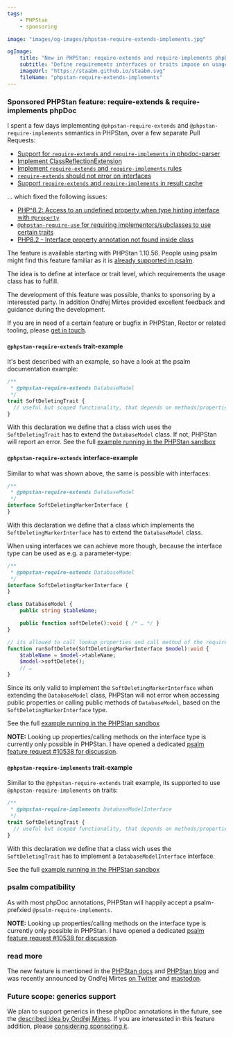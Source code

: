 ```yaml
---
tags:
    - PHPStan
    - sponsoring

image: "images/og-images/phpstan-require-extends-implements.jpg"

ogImage:
    title: "New in PHPStan: require-extends and require-implements phpDoc"
    subtitle: "Define requirements interfaces or traits impose on usage classes"
    imageUrl: "https://staabm.github.io/staabm.svg"
    fileName: "phpstan-require-extends-implements"
---
```


### Sponsored PHPStan feature: require-extends & require-implements phpDoc

I spent a few days implementing `@phpstan-require-extends` and `@phpstan-require-implements` semantics in PHPStan, over a few separate Pull Requests:

- [Support for `require-extends` and `require-implements` in phpdoc-parser](github.com/phpstan/phpdoc-parser/pull/226)
- [Implement ClassReflectionExtension](https://github.com/phpstan/phpstan-src/pull/2856)
- [Implement `require-extends` and `require-implements` rules](https://github.com/phpstan/phpstan-src/pull/2859)
- [`require-extends` should not error on interfaces](https://github.com/phpstan/phpstan-src/pull/2861)
- [Support `require-extends` and `require-implements` in result cache](https://github.com/phpstan/phpstan-src/pull/2866)

… which fixed the following issues:

- [PHP^8.2: Access to an undefined property when type hinting interface with `@property`](https://github.com/phpstan/phpstan/issues/10302)
- [`@phpstan-require-use` for requiring implementors/subclasses to use certain traits](https://github.com/phpstan/phpstan/issues/9899)
- [PHP8.2 - Interface property annotation not found inside class](https://github.com/phpstan/phpstan/issues/8550)

The feature is available starting with PHPStan 1.10.56.
People using psalm might find this feature familiar as it is [already supported in psalm](https://psalm.dev/docs/annotating_code/supported_annotations/#psalm-require-extends).

The idea is to define at interface or trait level, which requirements the usage class has to fulfill.

The development of this feature was possible, thanks to sponsoring by a interessted party.
In addition Ondřej Mirtes provided excellent feedback and guidance during the development.

If you are in need of a certain feature or bugfix in PHPStan, Rector or related tooling, please [get in touch](https://staabm.github.io/2024/01/01/phpstan-customizing.html#get-in-touch).

#### `@phpstan-require-extends` trait-example

It's best described with an example, so have a look at the psalm documentation example:

```php
/**
 * @phpstan-require-extends DatabaseModel
 */
trait SoftDeletingTrait {
  // useful but scoped functionality, that depends on methods/properties from DatabaseModel
}
```

With this declaration we define that a class wich uses the `SoftDeletingTrait` has to extend the `DatabaseModel` class.
If not, PHPStan will report an error. See the full [example running in the PHPStan sandbox](https://phpstan.org/r/490b9ffe-a2f0-404f-a34d-05042e790da4)

#### `@phpstan-require-extends` interface-example

Similar to what was shown above, the same is possible with interfaces:

```php
/**
 * @phpstan-require-extends DatabaseModel
 */
interface SoftDeletingMarkerInterface {
}
```

With this declaration we define that a class which implements the `SoftDeletingMarkerInterface` has to extend the `DatabaseModel` class.

When using interfaces we can achieve more though, because the interface type can be used as e.g. a parameter-type:

```php
/**
 * @phpstan-require-extends DatabaseModel
 */
interface SoftDeletingMarkerInterface {
}

class DatabaseModel {
    public string $tableName;

    public function softDelete():void { /* … */ }
}

// its allowed to call lookup properties and call method of the require-extends type, when using the interface-type
function runSoftDelete(SoftDeletingMarkerInterface $model):void {
    $tableName = $model->tableName;
    $model->softDelete();
    // …
}
```

Since its only valid to implement the `SoftDeletingMarkerInterface` when extending the `DatabaseModel` class,
PHPStan will not error when accessing public properties or calling public methods of `DatabaseModel`, based on the `SoftDeletingMarkerInterface` type.

See the full [example running in the PHPStan sandbox](https://phpstan.org/r/4998eff7-7117-43b3-b022-0ee185bc4529)

**NOTE:**
Looking up properties/calling methods on the interface type is currently only possible in PHPStan. I have opened a dedicated [psalm feature request #10538 for discussion](https://github.com/vimeo/psalm/issues/10538).

#### `@phpstan-require-implements` trait-example

Similar to the `@phpstan-require-extends` trait example, its supported to use `@phpstan-require-implements` on traits:

```php
/**
 * @phpstan-require-implements DatabaseModelInterface
 */
trait SoftDeletingTrait {
  // useful but scoped functionality, that depends on methods/properties from DatabaseModel
}
```

With this declaration we define that a class wich uses the `SoftDeletingTrait` has to implement a `DatabaseModelInterface` interface.

See the full [example running in the PHPStan sandbox](https://phpstan.org/r/124389c9-d215-422a-b09c-2299cc8b33f0)


### psalm compatibility

As with most phpDoc annotations, PHPStan will happily accept a psalm-prefxied `@psalm-require-implements`.

**NOTE:**
Looking up properties/calling methods on the interface type is currently only possible in PHPStan. I have opened a dedicated [psalm feature request #10538 for discussion](https://github.com/vimeo/psalm/issues/10538).


### read more

The new feature is mentioned in the [PHPStan docs](https://phpstan.org/writing-php-code/phpdocs-basics#enforcing-class-inheritance-for-interfaces-and-traits) and [PHPStan blog](https://phpstan.org/blog/solving-phpstan-access-to-undefined-property#making-%40property-phpdoc-above-interfaces-work-on-php-8.2%2B) and was recently announced by Ondřej Mirtes [on Twitter](https://twitter.com/OndrejMirtes/status/1745572813367316699) and [mastodon](https://phpc.social/@OndrejMirtes/111739763495147641).


### Future scope: generics support

We plan to support generics in these phpDoc annotations in the future, see the [described idea by Ondřej Mirtes](https://github.com/phpstan/phpstan-src/pull/2856#issuecomment-1884877444).
If you are interessted in this feature addition, please [considering sponsoring it](https://staabm.github.io/2024/01/01/phpstan-customizing.html).
